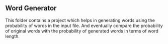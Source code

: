 ## Word Generator

This folder contains a project which helps in generating words using the probability of words in the input file. And eventually compare the probability of original words with the probability of generated words in terms of word length.
